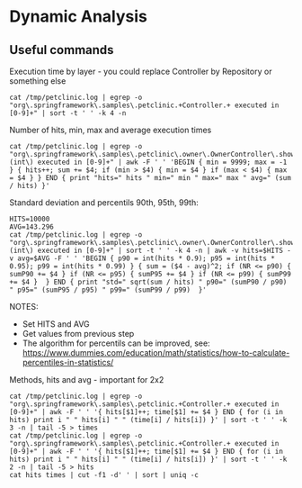 # Dynamic Analysis

## Useful commands

Execution time by layer - you could replace Controller by Repository or something else
```
cat /tmp/petclinic.log | egrep -o "org\.springframework\.samples\.petclinic.+Controller.+ executed in [0-9]+" | sort -t ' ' -k 4 -n
```

Number of hits, min, max and average execution times 
```
cat /tmp/petclinic.log | egrep -o "org\.springframework\.samples\.petclinic\.owner\.OwnerController\.showOwner\(int\) executed in [0-9]+" | awk -F ' ' 'BEGIN { min = 9999; max = -1 } { hits++; sum += $4; if (min > $4) { min = $4 } if (max < $4) { max = $4 } } END { print "hits=" hits " min=" min " max=" max " avg=" (sum / hits) }'
```

Standard deviation and percentils 90th, 95th, 99th:
```
HITS=10000
AVG=143.296
cat /tmp/petclinic.log | egrep -o "org\.springframework\.samples\.petclinic\.owner\.OwnerController\.showOwner\(int\) executed in [0-9]+" | sort -t ' ' -k 4 -n | awk -v hits=$HITS -v avg=$AVG -F ' ' 'BEGIN { p90 = int(hits * 0.9); p95 = int(hits * 0.95); p99 = int(hits * 0.99) } { sum = ($4 - avg)^2; if (NR <= p90) { sumP90 += $4 } if (NR <= p95) { sumP95 += $4 } if (NR <= p99) { sumP99 += $4 }  } END { print "std=" sqrt(sum / hits) " p90=" (sumP90 / p90) " p95=" (sumP95 / p95) " p99=" (sumP99 / p99)  }'
```
NOTES: 
- Set HITS and AVG
- Get values from previous step
- The algorithm for percentils can be improved, see:
https://www.dummies.com/education/math/statistics/how-to-calculate-percentiles-in-statistics/

Methods, hits and avg - important for 2x2
```
cat /tmp/petclinic.log | egrep -o "org\.springframework\.samples\.petclinic.+Controller.+ executed in [0-9]+" | awk -F ' ' '{ hits[$1]++; time[$1] += $4 } END { for (i in hits) print i " " hits[i] " " (time[i] / hits[i]) }' | sort -t ' ' -k 3 -n | tail -5 > times
cat /tmp/petclinic.log | egrep -o "org\.springframework\.samples\.petclinic.+Controller.+ executed in [0-9]+" | awk -F ' ' '{ hits[$1]++; time[$1] += $4 } END { for (i in hits) print i " " hits[i] " " (time[i] / hits[i]) }' | sort -t ' ' -k 2 -n | tail -5 > hits
cat hits times | cut -f1 -d' ' | sort | uniq -c
```


